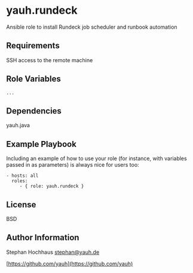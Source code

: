 # yauh.rundeck
Ansible role to install Rundeck job scheduler and runbook automation

## Requirements
SSH access to the remote machine

## Role Variables

```
...
```

## Dependencies
yauh.java

## Example Playbook
Including an example of how to use your role (for instance, with variables passed in as parameters) is always nice for users too:

```
- hosts: all
  roles:
     - { role: yauh.rundeck }
```

## License
BSD

## Author Information
Stephan Hochhaus stephan@yauh.de

[https://github.com/yauh](https://github.com/yauh)
